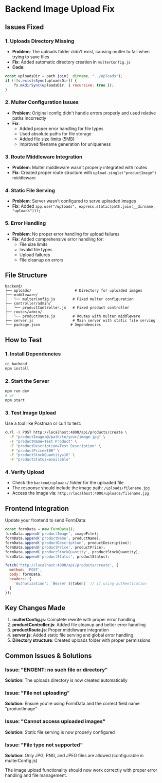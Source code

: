 # Backend Image Upload Fix

## Issues Fixed

### 1. **Uploads Directory Missing**
- **Problem**: The uploads folder didn't exist, causing multer to fail when trying to save files
- **Fix**: Added automatic directory creation in `multerConfig.js`
- **Code**: 
```javascript
const uploadsDir = path.join(__dirname, "../uploads");
if (!fs.existsSync(uploadsDir)) {
    fs.mkdirSync(uploadsDir, { recursive: true });
}
```

### 2. **Multer Configuration Issues**
- **Problem**: Original config didn't handle errors properly and used relative paths incorrectly
- **Fix**: 
  - Added proper error handling for file types
  - Used absolute paths for file storage
  - Added file size limits (5MB)
  - Improved filename generation for uniqueness

### 3. **Route Middleware Integration**
- **Problem**: Multer middleware wasn't properly integrated with routes
- **Fix**: Created proper route structure with `upload.single("productImage")` middleware

### 4. **Static File Serving**
- **Problem**: Server wasn't configured to serve uploaded images
- **Fix**: Added `app.use("/uploads", express.static(path.join(__dirname, "uploads")));`

### 5. **Error Handling**
- **Problem**: No proper error handling for upload failures
- **Fix**: Added comprehensive error handling for:
  - File size limits
  - Invalid file types
  - Upload failures
  - File cleanup on errors

## File Structure
```
backend/
├── uploads/                    # Directory for uploaded images
├── middleware/
│   └── multerConfig.js        # Fixed multer configuration
├── controller/admin/
│   └── productController.js   # Fixed product controller
├── routes/admin/
│   └── productRoute.js        # Routes with multer middleware
├── server.js                  # Main server with static file serving
└── package.json              # Dependencies
```

## How to Test

### 1. Install Dependencies
```bash
cd backend
npm install
```

### 2. Start the Server
```bash
npm run dev
# or
npm start
```

### 3. Test Image Upload
Use a tool like Postman or curl to test:

```bash
curl -X POST http://localhost:4000/api/products/create \
  -F "productImage=@/path/to/your/image.jpg" \
  -F "productName=Test Product" \
  -F "productDescription=Test Description" \
  -F "productPrice=100" \
  -F "productStockQuantity=10" \
  -F "productStatus=available"
```

### 4. Verify Upload
- Check the `backend/uploads/` folder for the uploaded file
- The response should include the image path: `/uploads/filename.jpg`
- Access the image via: `http://localhost:4000/uploads/filename.jpg`

## Frontend Integration

Update your frontend to send FormData:

```javascript
const formData = new FormData();
formData.append('productImage', imageFile);
formData.append('productName', productName);
formData.append('productDescription', productDescription);
formData.append('productPrice', productPrice);
formData.append('productStockQuantity', productStockQuantity);
formData.append('productStatus', productStatus);

fetch('http://localhost:4000/api/products/create', {
  method: 'POST',
  body: formData,
  headers: {
    'Authorization': `Bearer ${token}` // if using authentication
  }
});
```

## Key Changes Made

1. **multerConfig.js**: Complete rewrite with proper error handling
2. **productController.js**: Added file cleanup and better error handling
3. **productRoute.js**: Proper middleware integration
4. **server.js**: Added static file serving and global error handling
5. **Directory structure**: Created uploads folder with proper permissions

## Common Issues & Solutions

### Issue: "ENOENT: no such file or directory"
**Solution**: The uploads directory is now created automatically

### Issue: "File not uploading"
**Solution**: Ensure you're using FormData and the correct field name "productImage"

### Issue: "Cannot access uploaded images"
**Solution**: Static file serving is now properly configured

### Issue: "File type not supported"
**Solution**: Only JPG, PNG, and JPEG files are allowed (configurable in multerConfig.js)

The image upload functionality should now work correctly with proper error handling and file management.